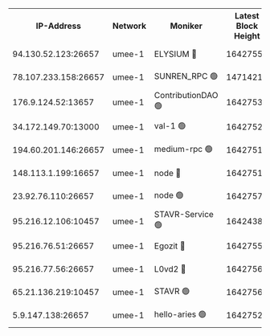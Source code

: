 


<table><tr><th>IP-Address</th><th>Network</th><th>Moniker</th><th>Latest Block Height</th><th>Earliest Block Height</th><th>Catching Up</th><th>Tx Index</th><th>Voting Power</th><th>Scan Time</th></tr><tr><td>94.130.52.123:26657</td><td>umee-1</td><td>ELYSIUM 🔴</td><td>16427556</td><td>3216011</td><td>False</td><td>off</td><td>27390357</td><td>2025-03-01T17:29:18.395569745UTC</td></tr><tr><td>78.107.233.158:26657</td><td>umee-1</td><td>SUNREN_RPC 🟢</td><td>14714211</td><td>13338194</td><td>False</td><td>on</td><td>0</td><td>2025-03-01T17:27:33.828584894UTC</td></tr><tr><td>176.9.124.52:13657</td><td>umee-1</td><td>ContributionDAO 🟢</td><td>16427533</td><td>13924595</td><td>False</td><td>on</td><td>0</td><td>2025-03-01T17:27:14.577088249UTC</td></tr><tr><td>34.172.149.70:13000</td><td>umee-1</td><td>val-1 🟢</td><td>16427528</td><td>14743001</td><td>False</td><td>off</td><td>0</td><td>2025-03-01T17:26:46.292796106UTC</td></tr><tr><td>194.60.201.146:26657</td><td>umee-1</td><td>medium-rpc 🟢</td><td>16427515</td><td>15489235</td><td>False</td><td>on</td><td>0</td><td>2025-03-01T17:25:32.416480899UTC</td></tr><tr><td>148.113.1.199:16657</td><td>umee-1</td><td>node 🔴</td><td>16427513</td><td>15872248</td><td>False</td><td>off</td><td>1666214</td><td>2025-03-01T17:25:23.615338287UTC</td></tr><tr><td>23.92.76.110:26657</td><td>umee-1</td><td>node 🟢</td><td>16427575</td><td>16142001</td><td>False</td><td>on</td><td>0</td><td>2025-03-01T17:31:04.543623330UTC</td></tr><tr><td>95.216.12.106:10457</td><td>umee-1</td><td>STAVR-Service 🟢</td><td>16424386</td><td>16306001</td><td>False</td><td>on</td><td>0</td><td>2025-03-01T17:29:01.299795672UTC</td></tr><tr><td>95.216.76.51:26657</td><td>umee-1</td><td>Egozit 🔴</td><td>16427556</td><td>16327556</td><td>False</td><td>off</td><td>38672505</td><td>2025-03-01T17:29:18.069625571UTC</td></tr><tr><td>95.216.77.56:26657</td><td>umee-1</td><td>L0vd2 🔴</td><td>16427567</td><td>16327567</td><td>False</td><td>off</td><td>38567793</td><td>2025-03-01T17:30:22.139104428UTC</td></tr><tr><td>65.21.136.219:10457</td><td>umee-1</td><td>STAVR 🟢</td><td>16427568</td><td>16420001</td><td>False</td><td>on</td><td>0</td><td>2025-03-01T17:30:28.630141524UTC</td></tr><tr><td>5.9.147.138:26657</td><td>umee-1</td><td>hello-aries 🟢</td><td>16427528</td><td>16425461</td><td>False</td><td>off</td><td>0</td><td>2025-03-01T17:26:45.057525739UTC</td></tr></table>